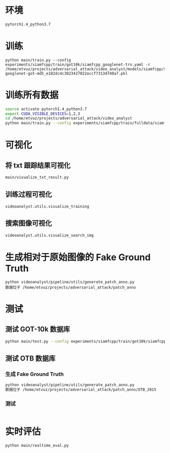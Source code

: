 # 环境

```bash
pytorch1.4_python3.7
```

# 训练

```
python main/train.py --config experiments/siamfcpp/train/got10k/siamfcpp_googlenet-trn.yaml -r /home/etvuz/projects/adversarial_attack/video_analyst/models/siamfcpp/siamfcpp-googlenet-got-md5_e182dc4c3823427022eccf7313d740a7.pkl
```

# 训练所有数据

```bash
source activate pytorch1.4_python3.7
export CUDA_VISIBLE_DEVICES=1,2,3
cd /home/etvuz/projects/adversarial_attack/video_analyst
python main/train.py --config experiments/siamfcpp/train/fulldata/siamfcpp_googlenet-trn-fulldata.yaml -r /home/etvuz/projects/adversarial_attack/video_analyst/models/siamfcpp/siamfcpp-googlenet-got-md5_e182dc4c3823427022eccf7313d740a7.pkl
```

# 可视化

## 将 txt 跟踪结果可视化

```bash
main/visualize_txt_result.py
```

## 训练过程可视化

```
videoanalyst.utils.visualize_training
```

## 搜索图像可视化

```bash
videoanalyst.utils.visualize_search_img
```


# 生成相对于原始图像的 Fake Ground Truth

```
python videoanalyst/pipeline/utils/generate_patch_anno.py
数据位于 /home/etvuz/projects/adversarial_attack/patch_anno
```

# 测试

## 测试 GOT-10k 数据库

```bash
python main/test.py --config experiments/siamfcpp/train/got10k/siamfcpp_googlenet-trn.yaml
```

## 测试 OTB 数据库

### 生成 Fake Ground Truth

```bash
python videoanalyst/pipeline/utils/generate_patch_anno.py
数据位于 /home/etvuz/projects/adversarial_attack/patch_anno/OTB_2015
```

### 测试

```bash
```

# 实时评估

```bash
python main/realtime_eval.py
```